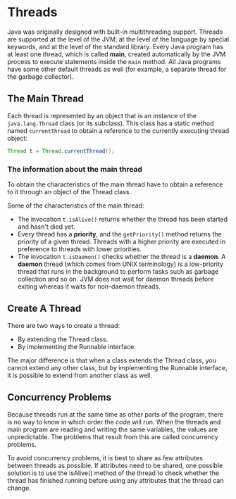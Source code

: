 # Threads

Java was originally designed with built-in multithreading support. Threads are supported at the level of the JVM, at the
level of the language by special keywords, and at the level of the standard library. Every Java program has at least one
thread, which is called **main**, created automatically by the JVM process to execute statements inside the `main`
method. All Java programs have some other default threads as well (for example, a separate thread for the garbage
collector).

## The Main Thread

Each thread is represented by an object that is an instance of the `java.lang.Thread` class (or its subclass). This
class has a static method named `currentThread` to obtain a reference to the currently executing thread object:

```java
Thread t = Thread.currentThread();
```

### The information about the main thread

To obtain the characteristics of the main thread have to obtain a reference to it through an object of the Thread class.

Some of the characteristics of the main thread:

- The invocation `t.isAlive()` returns whether the thread has been started and hasn't died yet.
- Every thread has a **priority**, and the `getPriority()` method returns the priority of a given thread. Threads with a
  higher priority are executed in preference to threads with lower priorities.
- The invocation `t.isDaemon()` checks whether the thread is a **daemon**. A **daemon** thread (which comes from UNIX
  terminology) is a low-priority thread that runs in the background to perform tasks such as garbage collection and so
  on. JVM does not wait for daemon threads before exiting whereas it waits for non-daemon threads.

## Create A Thread

There are two ways to create a thread:

- By extending the Thread class.
- By implementing the Runnable interface.

The major difference is that when a class extends the Thread class, you cannot extend any other class, but by
implementing the Runnable interface, it is possible to extend from another class as well.

## Concurrency Problems

Because threads run at the same time as other parts of the program, there is no way to know in which order the code will
run. When the threads and main program are reading and writing the same variables, the values are unpredictable. The
problems that result from this are called concurrency problems.

To avoid concurrency problems, it is best to share as few attributes between threads as possible. If attributes need to
be shared, one possible solution is to use the isAlive() method of the thread to check whether the thread has finished
running before using any attributes that the thread can change.